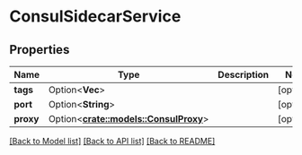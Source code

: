# ConsulSidecarService

## Properties

Name | Type | Description | Notes
------------ | ------------- | ------------- | -------------
**tags** | Option<**Vec<String>**> |  | [optional]
**port** | Option<**String**> |  | [optional]
**proxy** | Option<[**crate::models::ConsulProxy**](ConsulProxy.md)> |  | [optional]

[[Back to Model list]](../README.md#documentation-for-models) [[Back to API list]](../README.md#documentation-for-api-endpoints) [[Back to README]](../README.md)


